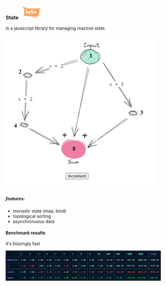 ﻿### State ![beta](./assets/beta.png)

Is a javascript library for managing reactive state.

[![diamond problem](./assets/diamond.png)](https://stackblitz.com/edit/vitejs-vite-cxno2b?file=src%2FApp.tsx)

##### features:

- monadic state (map, bind)
- topological sorting
- asynchronuous data

#### Benchmark results

it's blazingly fast

![benchmark results](./assets/benchmark-results-2.png)
